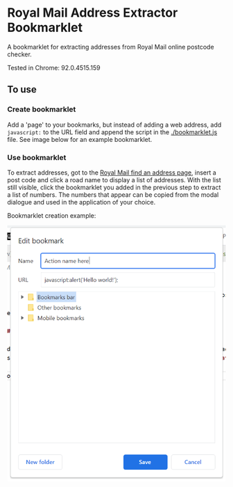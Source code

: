 # Royal Mail Address Extractor Bookmarklet

A bookmarklet for extracting addresses from Royal Mail online postcode checker.

Tested in Chrome: 92.0.4515.159

## To use

### Create bookmarklet

Add a 'page' to your bookmarks, but instead of adding a web address, add `javascript:` to the URL field and append the script in the [./bookmarklet.js](./bookmarklet.js) file. See image below for an example bookmarklet.

### Use bookmarklet

To extract addresses, got to the [Royal Mail find an address page](https://www.royalmail.com/find-a-postcode), insert a post code and click a road name to display a list of addresses. With the list still visible, click the bookmarklet you added in the previous step to extract a list of numbers. The numbers that appear can be copied from the modal dialogue and used in the application of your choice.

Bookmarklet creation example:

![Bookmarklet example](./docs/images/bookmarklet.png)
